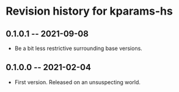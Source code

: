 # Revision history for kparams-hs

## 0.1.0.1 -- 2021-09-08

* Be a bit less restrictive surrounding base versions.

## 0.1.0.0 -- 2021-02-04

* First version. Released on an unsuspecting world.
